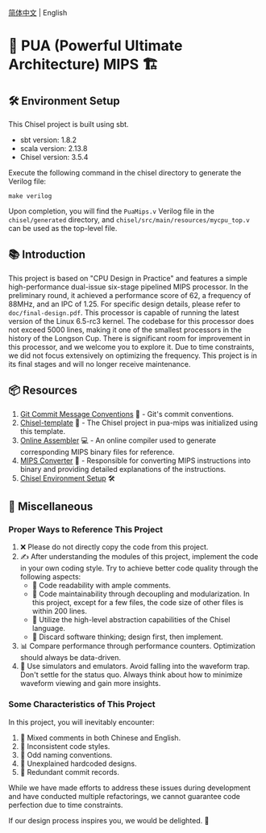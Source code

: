 [简体中文](./README.md) | English

# 🚀 PUA (Powerful Ultimate Architecture) MIPS 🏗️
## 🛠️ Environment Setup

This Chisel project is built using sbt.
- sbt version: 1.8.2
- scala version: 2.13.8
- Chisel version: 3.5.4

Execute the following command in the chisel directory to generate the Verilog file:

```shell
make verilog
```

Upon completion, you will find the `PuaMips.v` Verilog file in the `chisel/generated` directory, and `chisel/src/main/resources/mycpu_top.v` can be used as the top-level file.

## 📚 Introduction

This project is based on "CPU Design in Practice" and features a simple high-performance dual-issue six-stage pipelined MIPS processor. In the preliminary round, it achieved a performance score of 62, a frequency of 88MHz, and an IPC of 1.25.
For specific design details, please refer to `doc/final-design.pdf`.
This processor is capable of running the latest version of the Linux 6.5-rc3 kernel.
The codebase for this processor does not exceed 5000 lines, making it one of the smallest processors in the history of the Longson Cup.
There is significant room for improvement in this processor, and we welcome you to explore it. Due to time constraints, we did not focus extensively on optimizing the frequency.
This project is in its final stages and will no longer receive maintenance.

## 📦 Resources

1. [Git Commit Message Conventions](https://gitee.com/help/articles/4231#article-header0) 📜 - Git's commit conventions.
2. [Chisel-template](https://github.com/freechipsproject/chisel-template) 📁 - The Chisel project in pua-mips was initialized using this template.
3. [Online Assembler](https://godbolt.org/) 💻 - An online compiler used to generate corresponding MIPS binary files for reference.
4. [MIPS Converter](https://www.eg.bucknell.edu/~csci320/mips_web/) 🔄 - Responsible for converting MIPS instructions into binary and providing detailed explanations of the instructions.
5. [Chisel Environment Setup](https://clo91eaf.github.io/80b5fe4ebe03/) 🛠️

## 🧩 Miscellaneous

### Proper Ways to Reference This Project

1. ❌ Please do not directly copy the code from this project.
2. ✍️ After understanding the modules of this project, implement the code in your own coding style. Try to achieve better code quality through the following aspects:
   - 💬 Code readability with ample comments.
   - 🧰 Code maintainability through decoupling and modularization. In this project, except for a few files, the code size of other files is within 200 lines.
   - 🚀 Utilize the high-level abstraction capabilities of the Chisel language.
   - 📝 Discard software thinking; design first, then implement.
3. 📊 Compare performance through performance counters. Optimization should always be data-driven.
4. 📡 Use simulators and emulators. Avoid falling into the waveform trap. Don't settle for the status quo. Always think about how to minimize waveform viewing and gain more insights.

### Some Characteristics of This Project

In this project, you will inevitably encounter:

1. 📝 Mixed comments in both Chinese and English.
2. 🎨 Inconsistent code styles.
3. 🤔 Odd naming conventions.
4. 🧱 Unexplained hardcoded designs.
5. 🔄 Redundant commit records.

While we have made efforts to address these issues during development and have conducted multiple refactorings, we cannot guarantee code perfection due to time constraints.

If our design process inspires you, we would be delighted. 🌟